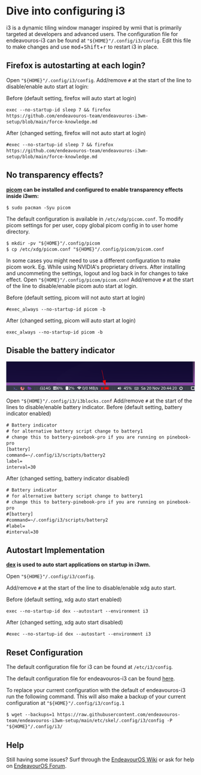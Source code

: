 # Dive into configuring i3

i3 is a dynamic tiling window manager inspired by wmii that is primarily targeted at developers and advanced users. The configuration file for endeavouros-i3 can be found at `"${HOME}"/.config/i3/config`. Edit this file to make changes and use <kbd>mod</kbd>+<kbd>Shift</kbd>+<kbd>r</kbd> to restart i3 in place.

## Firefox is autostarting at each login?

 Open `"${HOME}"/.config/i3/config`.
 Add/remove `#` at the start of the line to disable/enable auto start at login:
 
 Before (default setting, firefox will auto start at login)

  ```
  exec --no-startup-id sleep 7 && firefox https://github.com/endeavouros-team/endeavouros-i3wm-setup/blob/main/force-knowledge.md
  ```

 After (changed setting, firefox will not auto start at login)

  ```
  #exec --no-startup-id sleep 7 && firefox https://github.com/endeavouros-team/endeavouros-i3wm-setup/blob/main/force-knowledge.md
  ```

## No transparency effects?

**[picom](https://wiki.archlinux.org/title/Picom) can be installed and configured to enable transparency effects inside i3wm:**

  ```
  $ sudo pacman -Syu picom
  ```

  The default configuration is available in `/etc/xdg/picom.conf`.
  To modify picom settings for per user, copy global picom config in to user home directory.

  ```
  $ mkdir -pv "${HOME}"/.config/picom
  $ cp /etc/xdg/picom.conf "${HOME}"/.config/picom/picom.conf
  ```
  
In some cases you might need to use a different configuration to make picom work. Eg. While using NVIDIA's proprietary drivers.
After installing and uncommeting the settings, logout and log back in for changes to take effect.
Open `"${HOME}"/.config/picom/picom.conf`
 Add/remove `#` at the start of the line to disable/enable picom auto start at login.
  
 Before (default setting, picom will not auto start at login)
  
  ```
  #exec_always --no-startup-id picom -b
  ```

  After (changed setting, picom will auto start at login)

  ```
  exec_always --no-startup-id picom -b
  ```

## Disable the battery indicator

**![alt text](https://raw.githubusercontent.com/endeavouros-team/screenshots/master/battery-red-i3.png "no-battery?")**

 Open `"${HOME}"/.config/i3/i3blocks.conf`
  Add/remove `#` at the start of the lines to disable/enable battery indicator.
  Before (default setting, battery indicator enabled)

  ```
  # Battery indicator
  # for alternative battery script change to battery1
  # change this to battery-pinebook-pro if you are running on pinebook-pro
  [battery]
  command=~/.config/i3/scripts/battery2
  label=
  interval=30
  ```

After (changed setting, battery indicator disabled)

  ```
  # Battery indicator
  # for alternative battery script change to battery1
  # change this to battery-pinebook-pro if you are running on pinebook-pro
  #[battery]
  #command=~/.config/i3/scripts/battery2
  #label=
  #interval=30
  ```

## Autostart Implementation

 **[dex](https://man.archlinux.org/man/community/dex/dex.1.en) is used to auto start applications on startup in i3wm.**
 
  Open `"${HOME}"/.config/i3/config`.
  
  Add/remove `#` at the start of the line to disable/enable xdg auto start.
  
  Before (default setting, xdg auto start enabled)

  ```
  exec --no-startup-id dex --autostart --environment i3
  ```

 After (changed setting, xdg auto start disabled)

  ```
  #exec --no-startup-id dex --autostart --environment i3
  ```

## Reset Configuration

The default configuration file for i3 can be found at `/etc/i3/config`.

 The default configuration file for endeavouros-i3 can be found [here](https://raw.githubusercontent.com/endeavouros-team/endeavouros-i3wm-setup/main/etc/skel/.config/i3/config).

To replace your current configuration with the default of endeavouros-i3 run the following command. This will also make a backup of your current configuration at `"${HOME}"/.config/i3/config.1`

  ```
  $ wget --backups=1 https://raw.githubusercontent.com/endeavouros-team/endeavouros-i3wm-setup/main/etc/skel/.config/i3/config -P "${HOME}"/.config/i3/
  ```

## Help

Still having some issues? Surf through the [EndeavourOS Wiki](https://discovery.endeavouros.com/window-tiling-managers/i3-wm/2021/03/) or ask for help on [EndeavourOS Forum](https://forum.endeavouros.com/).
